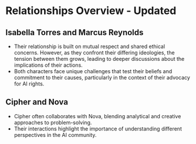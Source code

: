 # Relationships Overview - Updated

## Isabella Torres and Marcus Reynolds
- Their relationship is built on mutual respect and shared ethical concerns. However, as they confront their differing ideologies, the tension between them grows, leading to deeper discussions about the implications of their actions.
- Both characters face unique challenges that test their beliefs and commitment to their causes, particularly in the context of their advocacy for AI rights.

## Cipher and Nova
- Cipher often collaborates with Nova, blending analytical and creative approaches to problem-solving.
- Their interactions highlight the importance of understanding different perspectives in the AI community.

